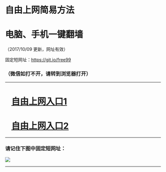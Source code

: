 ﻿# 自由上网简易方法

# 电脑、手机一键翻墙

（2017/10/09 更新，网址有效）

固定短网址：https://git.io/free99

### （微信如打不开，请转到浏览器打开）


***





# &nbsp;&nbsp; <a href="http://ft2770719840.fwq-tz-1001.info/fwqtz01.html?t=10090019687 " target="_blank">自由上网入口1</a>
# &nbsp;&nbsp; <a href="http://ft1851330703.fwq-tz-1002.info/fwqtz02.html?t=100900111080 " target="_blank">自由上网入口2</a>
***

### 请记住下图中固定短网址：

<img src="https://s3-us-west-2.amazonaws.com/fwq-1001/yjfq-20170905okok.png" /> 


***

